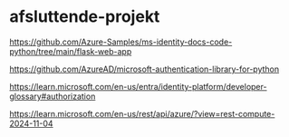 # afsluttende-projekt


https://github.com/Azure-Samples/ms-identity-docs-code-python/tree/main/flask-web-app 

https://github.com/AzureAD/microsoft-authentication-library-for-python

https://learn.microsoft.com/en-us/entra/identity-platform/developer-glossary#authorization

https://learn.microsoft.com/en-us/rest/api/azure/?view=rest-compute-2024-11-04
